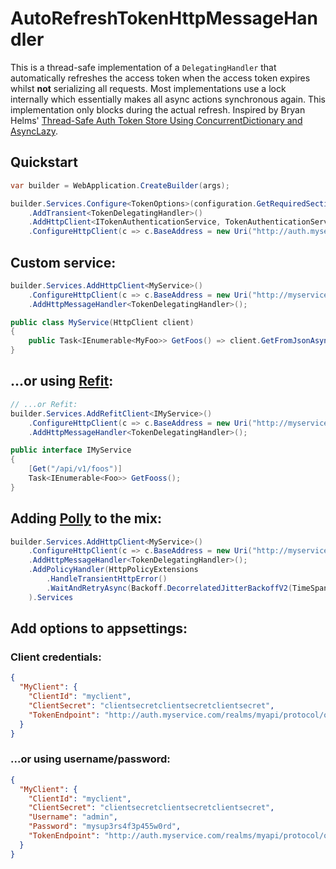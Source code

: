 # AutoRefreshTokenHttpMessageHandler

This is a thread-safe implementation of a `DelegatingHandler` that automatically refreshes the access token when the access token expires whilst **not** serializing all requests. Most implementations use a lock internally which essentially makes all async actions synchronous again. This implementation only blocks during the actual refresh. Inspired by Bryan Helms' [Thread-Safe Auth Token Store Using ConcurrentDictionary and AsyncLazy](https://bryanhelms.com/2021/03/29/thread-safe-auth-token-store-using-concurrentdictionary-and-asynclazy.html).

## Quickstart

```c#
var builder = WebApplication.CreateBuilder(args);

builder.Services.Configure<TokenOptions>(configuration.GetRequiredSection("MyClient"))
    .AddTransient<TokenDelegatingHandler>()
    .AddHttpClient<ITokenAuthenticationService, TokenAuthenticationService>()
    .ConfigureHttpClient(c => c.BaseAddress = new Uri("http://auth.myservice.com")).Services
```

## Custom service:
```c#
builder.Services.AddHttpClient<MyService>()
    .ConfigureHttpClient(c => c.BaseAddress = new Uri("http://myservice.com"))
    .AddHttpMessageHandler<TokenDelegatingHandler>();

public class MyService(HttpClient client)
{
    public Task<IEnumerable<MyFoo>> GetFoos() => client.GetFromJsonAsync<IEnumerable<Foo>>("/api/v1/foos");
}
```

## ...or using [Refit](https://github.com/reactiveui/refit):
```c#
// ...or Refit:
builder.Services.AddRefitClient<IMyService>()
    .ConfigureHttpClient(c => c.BaseAddress = new Uri("http://myservice.com"))
    .AddHttpMessageHandler<TokenDelegatingHandler>();

public interface IMyService
{
    [Get("/api/v1/foos")]
    Task<IEnumerable<Foo>> GetFooss();
}
```

## Adding [Polly](https://www.thepollyproject.org/) to the mix:
```c#
builder.Services.AddHttpClient<MyService>()
    .ConfigureHttpClient(c => c.BaseAddress = new Uri("http://myservice.com"))
    .AddHttpMessageHandler<TokenDelegatingHandler>();
    .AddPolicyHandler(HttpPolicyExtensions
        .HandleTransientHttpError()
        .WaitAndRetryAsync(Backoff.DecorrelatedJitterBackoffV2(TimeSpan.FromSeconds(1), 3))
    ).Services
```
## Add options to appsettings:

### Client credentials:
```json
{
  "MyClient": {
    "ClientId": "myclient",
    "ClientSecret": "clientsecretclientsecretclientsecret",
    "TokenEndpoint": "http://auth.myservice.com/realms/myapi/protocol/openid-connect/token"
  }
}
```

### ...or using username/password:
```json
{
  "MyClient": {
    "ClientId": "myclient",
    "ClientSecret": "clientsecretclientsecretclientsecret",
    "Username": "admin",
    "Password": "mysup3rs4f3p455w0rd",
    "TokenEndpoint": "http://auth.myservice.com/realms/myapi/protocol/openid-connect/token"
  }
}
```